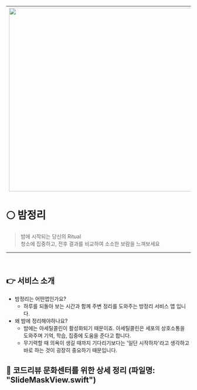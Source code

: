 <img src="https://github.com/Ko-HyeJi/AppleDevAcad_MC2/assets/88470545/074bf64c-b61a-4ad8-bfd4-60e41b79e97d" height="500"> | <img src="https://github.com/Ko-HyeJi/AppleDevAcad_MC2/assets/88470545/66df78bc-07ab-45f3-a1d1-c4975111abc5" height="500">
---|---|


# 🌕 밤정리 
> 밤에 시작되는 당신의 Ritual <br>
> 청소에 집중하고, 전후 결과를 비교하여 소소한 보람을 느껴보세요
---
<br>

## 👉 서비스 소개
* 밤정리는 어떤앱인가요?<br>
  * 하루를 되돌아 보는 시간과 함께 주변 정리를 도와주는 방정리 서비스 앱 입니다.<br>
* 왜 밤에 정리해야하나요?<br>
  * 밤에는 아세틸콜린이 활성화되기 때문이죠. 아세틸콜린은 세포의 상호소통을 도와주며 기억, 학습, 집중에 도움을 준다고 합니다.<br>
  * 무기력할 때 의욕이 생길 때까지 기다리기보다는 '일단 시작하자'라고 생각하고 바로 하는 것이 굉장히 중요하기 때문입니다.<br>

## 👏 코드리뷰 문화센터를 위한 상세 정리 (파일명: "SlideMaskView.swift")
